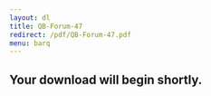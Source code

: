 ```yaml
---
layout: dl
title: QB-Forum-47
redirect: /pdf/QB-Forum-47.pdf
menu: barq
---
```

## Your download will begin shortly.
